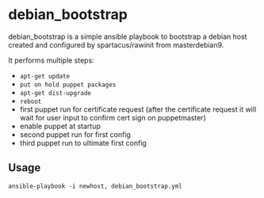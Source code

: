 # debian_bootstrap

debian_bootstrap is a simple ansible playbook to bootstrap a debian host created and configured by spartacus/rawinit from masterdebian9.

It performs multiple steps:

* `apt-get update`
* `put on hold puppet packages`
* `apt-get dist-upgrade`
* `reboot`
* first puppet run for certificate request (after the certificate request it will wait for user input to confirm cert sign on puppetmaster)
* enable puppet at startup
* second puppet run for first config
* third puppet run to ultimate first config

## Usage
```
ansible-playbook -i newhost, debian_bootstrap.yml
```
